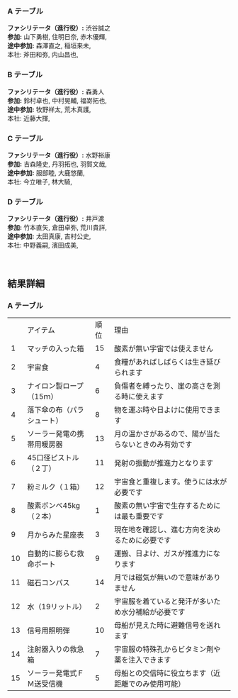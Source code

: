 ### A テーブル 

**ファシリテータ（進行役）:** 渋谷誠之  
**参加:** 山下勇樹,  住明日奈,  赤木優輝,      
**途中参加:** 森澤直之,  稲垣来未,   
本社: 斧田和弥,  内山昌也, 

### B テーブル 

**ファシリテータ（進行役）:** 森勇人  
**参加:** 鈴村卓也,  中村晃輔,  福嵜拓也,        
**途中参加:** 牧野祥太,  荒木真護,    
本社: 近藤大揮,  

### C テーブル    

**ファシリテータ（進行役）:** 水野裕康      
**参加:** 吉森隆史,  丹羽拓也,  羽賀文哉,    
**途中参加:** 服部睦,  大鹿悠蘭,  
本社: 今立唯子,  林大騎,

### D テーブル   

**ファシリテータ（進行役）:** 井戸渡     
**参加:** 竹本直矢,  倉田卓弥,  荒川貴詳,   
**途中参加:** 太田真康,  吉村公史,                 
本社: 中野義嗣,  濱田成美,  

<br />

## 結果詳細

### A テーブル

<table>
  <tr>
    <td></td>
    <td>アイテム</td>
    <td>順位</td>
    <td>理由</td>
  </tr>
  <tr>
    <td>1</td>
    <td>マッチの入った箱</td>
    <td>15</td>
    <td>酸素が無い宇宙では使えません</td>
  </tr>
  <tr>
    <td>2</td>
    <td>宇宙食</td>
    <td>4</td>
    <td>食糧があればしばらくは生き延びられます</td>
  </tr>
  <tr>
    <td>3</td>
    <td>ナイロン製ロープ（15ｍ）</td>
    <td>6</td>
    <td>負傷者を縛ったり、崖の高さを測る時に使えます</td>
  </tr>
  <tr>
    <td>4</td>
    <td>落下傘の布（パラシュート）</td>
    <td>8</td>
    <td>物を運ぶ時や日よけに使用できます</td>
  </tr>
  <tr>
    <td>5</td>
    <td>ソーラー発電の携帯用暖房器</td>
    <td>13</td>
    <td>月の温かさがあるので、陽が当たらないときのみ有効です</td>
  </tr>
  <tr>
    <td>6</td>
    <td>45口径ピストル（２丁）</td>
    <td>11</td>
    <td>発射の振動が推進力となります</td>
  </tr>
  <tr>
    <td>7</td>
    <td>粉ミルク（１箱）</td>
    <td>12</td>
    <td>宇宙食と重複します。使うには水が必要です</td>
  </tr>
  <tr>
    <td>8</td>
    <td>酸素ボンベ45kg（２本）</td>
    <td>1</td>
    <td>酸素の無い宇宙で生存するためには最も重要です</td>
  </tr>
  <tr>
    <td>9</td>
    <td>月からみた星座表</td>
    <td>3</td>
    <td>現在地を確認し、進む方向を決めるために必要です</td>
  </tr>
  <tr>
    <td>10</td>
    <td>自動的に膨らむ救命ボート</td>
    <td>9</td>
    <td>運搬、日よけ、ガスが推進力になります</td>
  </tr>
  <tr>
    <td>11</td>
    <td>磁石コンパス</td>
    <td>14</td>
    <td>月では磁気が無いので意味がありません</td>
  </tr>
  <tr>
    <td>12</td>
    <td>水（19リットル）</td>
    <td>2</td>
    <td>宇宙服を着ていると発汗が多いため水分補給が必要です</td>
  </tr>
  <tr>
    <td>13</td>
    <td>信号用照明弾</td>
    <td>10</td>
    <td>母船が見えた時に避難信号を送れます</td>
  </tr>
  <tr>
    <td>14</td>
    <td>注射器入りの救急箱</td>
    <td>7</td>
    <td>宇宙服の特殊孔からビタミン剤や薬を注入できます</td>
  </tr>
  <tr>
    <td>15</td>
    <td>ソーラー発電式ＦＭ送受信機</td>
    <td>5</td>
    <td>母船との交信時に役立ちます（近距離でのみ使用可能）</td>
  </tr>
</table>
